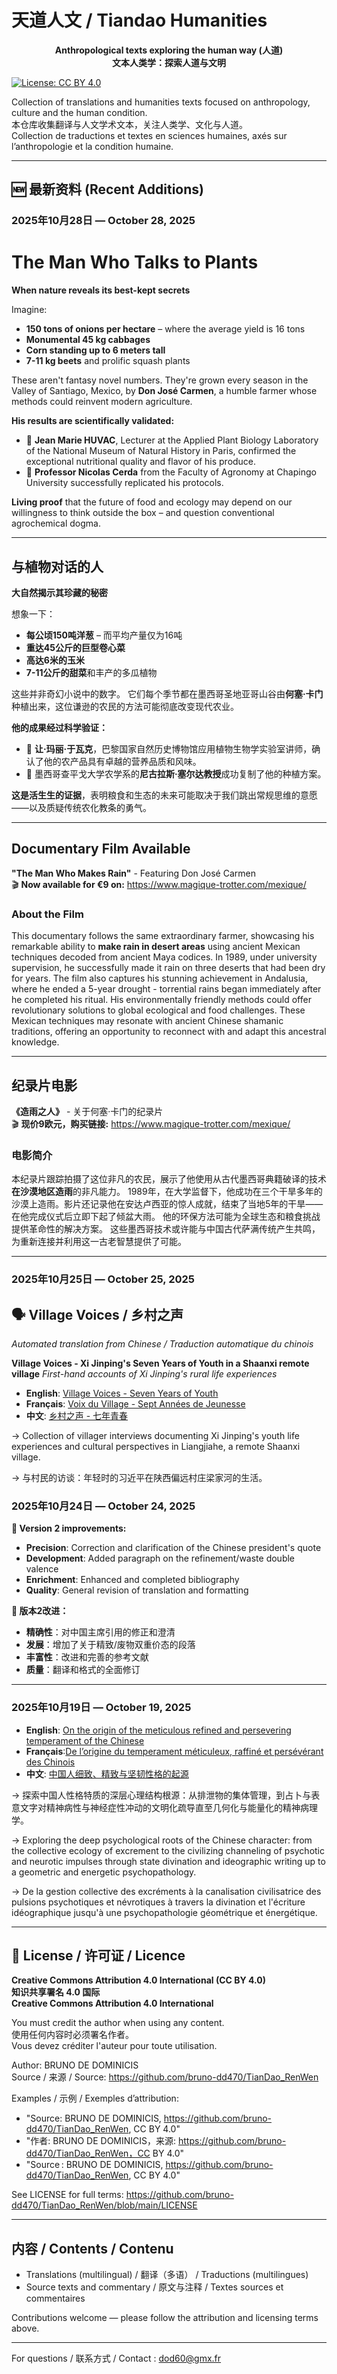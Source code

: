 # 天道人文 / Tiandao Humanities

<div align="center">

**Anthropological texts exploring the human way (人道)**  
**文本人类学：探索人道与文明**

</div>

[![License: CC BY 4.0](https://img.shields.io/badge/License-CC%20BY%204.0-lightgrey.svg)](https://creativecommons.org/licenses/by/4.0/)

Collection of translations and humanities texts focused on anthropology, culture and the human condition.  
本仓库收集翻译与人文学术文本，关注人类学、文化与人道。  
Collection de traductions et textes en sciences humaines, axés sur l’anthropologie et la condition humaine.

---

## 🆕 最新资料 (Recent Additions)

### 2025年10月28日 — October 28, 2025

# The Man Who Talks to Plants

**When nature reveals its best-kept secrets**

Imagine:
- **150 tons of onions per hectare** – where the average yield is 16 tons
- **Monumental 45 kg cabbages**
- **Corn standing up to 6 meters tall**
- **7-11 kg beets** and prolific squash plants

These aren't fantasy novel numbers.
They're grown every season in the Valley of Santiago, Mexico, by **Don José Carmen**, a humble farmer whose methods could reinvent modern agriculture.

**His results are scientifically validated:**
- 🔬 **Jean Marie HUVAC**, Lecturer at the Applied Plant Biology Laboratory of the National Museum of Natural History in Paris, confirmed the exceptional nutritional quality and flavor of his produce.
- 🌱 **Professor Nicolas Cerda** from the Faculty of Agronomy at Chapingo University successfully replicated his protocols.

**Living proof** that the future of food and ecology may depend on our willingness to think outside the box – and question conventional agrochemical dogma.

---

## 与植物对话的人
**大自然揭示其珍藏的秘密**

想象一下：
- **每公顷150吨洋葱** – 而平均产量仅为16吨
- **重达45公斤的巨型卷心菜**
- **高达6米的玉米**
- **7-11公斤的甜菜**和丰产的多瓜植物

这些并非奇幻小说中的数字。
它们每个季节都在墨西哥圣地亚哥山谷由**何塞·卡门**种植出来，这位谦逊的农民的方法可能彻底改变现代农业。

**他的成果经过科学验证：**
- 🔬 **让·玛丽·于瓦克**，巴黎国家自然历史博物馆应用植物生物学实验室讲师，确认了他的农产品具有卓越的营养品质和风味。
- 🌱 墨西哥查平戈大学农学系的**尼古拉斯·塞尔达教授**成功复制了他的种植方案。

**这是活生生的证据**，表明粮食和生态的未来可能取决于我们跳出常规思维的意愿——以及质疑传统农化教条的勇气。

---

## Documentary Film Available

**"The Man Who Makes Rain"** - Featuring Don José Carmen  
🎬 **Now available for €9 on:** https://www.magique-trotter.com/mexique/

### About the Film

This documentary follows the same extraordinary farmer, showcasing his remarkable ability to **make rain in desert areas** using ancient Mexican techniques decoded from ancient Maya codices.
In 1989, under university supervision, he successfully made it rain on three deserts that had been dry for years. The film also captures his stunning achievement in Andalusia, where he ended a 5-year drought - torrential rains began immediately after he completed his ritual.
His environmentally friendly methods could offer revolutionary solutions to global ecological and food challenges.
These Mexican techniques may resonate with ancient Chinese shamanic traditions, offering an opportunity to reconnect with and adapt this ancestral knowledge.

---

## 纪录片电影

**《造雨之人》** - 关于何塞·卡门的纪录片  
🎬 **现价9欧元，购买链接:** https://www.magique-trotter.com/mexique/

### 电影简介

本纪录片跟踪拍摄了这位非凡的农民，展示了他使用从古代墨西哥典籍破译的技术**在沙漠地区造雨**的非凡能力。
1989年，在大学监督下，他成功在三个干旱多年的沙漠上造雨。影片还记录他在安达卢西亚的惊人成就，结束了当地5年的干旱——在他完成仪式后立即下起了倾盆大雨。
他的环保方法可能为全球生态和粮食挑战提供革命性的解决方案。
这些墨西哥技术或许能与中国古代萨满传统产生共鸣，为重新连接并利用这一古老智慧提供了可能。

---

### 2025年10月25日 — October 25, 2025

## 🗣️ Village Voices / 乡村之声

*Automated translation from Chinese / Traduction automatique du chinois*

**Village Voices - Xi Jinping's Seven Years of Youth in a Shaanxi remote village**
*First-hand accounts of Xi Jinping's rural life experiences*

- **English**: [Village Voices - Seven Years of Youth](interviews/Xi_Jinping_15_22_ans_en.pdf)
- **Français**: [Voix du Village - Sept Années de Jeunesse](interviews/Xi_Jinping_15_22_ans_fr.pdf)
- **中文**: [乡村之声 - 七年青春](interviews/Xi_Jinping_15_22_ans_zh.pdf)

→ Collection of villager interviews documenting Xi Jinping's youth life experiences and cultural perspectives in Liangjiahe, a remote Shaanxi village.

→ 与村民的访谈：年轻时的习近平在陕西偏远村庄梁家河的生活。


### 2025年10月24日 — October 24, 2025

**📄 Version 2 improvements:**
- **Precision**: Correction and clarification of the Chinese president's quote
- **Development**: Added paragraph on the refinement/waste double valence  
- **Enrichment**: Enhanced and completed bibliography
- **Quality**: General revision of translation and formatting

**📄 版本2改进：**
- **精确性**：对中国主席引用的修正和澄清
- **发展**：增加了关于精致/废物双重价态的段落
- **丰富性**：改进和完善的参考文献
- **质量**：翻译和格式的全面修订

---

### 2025年10月19日 — October 19, 2025

- **English**: [On the origin of the meticulous refined and persevering temperament of the Chinese](pdfs/origine_du_temperament_chinois_v2_en.pdf)
- **Français**:[De l’origine du temperament méticuleux, raffiné et persévérant des Chinois](pdfs/origine_du_temperament_chinois_v2_fr.pdf)
- **中文**:  [中国人细致、精致与坚韧性格的起源](pdfs/origine_du_temperament_chinois_v2_zh.pdf)

→ 探索中国人性格特质的深层心理结构根源：从排泄物的集体管理，到占卜与表意文字对精神病性与神经症性冲动的文明化疏导直至几何化与能量化的精神病理学。  
 
→ Exploring the deep psychological roots of the Chinese character: from the collective ecology of excrement to the civilizing channeling of psychotic and neurotic impulses through state divination and ideographic writing up to a geometric and energetic psychopathology.
 
→ De la gestion collective des excréments à la canalisation civilisatrice des pulsions psychotiques et névrotiques à travers la divination et l'écriture idéographique jusqu'à une psychopathologie géométrique et énergétique.

---

## 📄 License / 许可证 / Licence

**Creative Commons Attribution 4.0 International (CC BY 4.0)**  
**知识共享署名 4.0 国际**  
**Creative Commons Attribution 4.0 International**

You must credit the author when using any content.  
使用任何内容时必须署名作者。  
Vous devez créditer l'auteur pour toute utilisation.

Author: BRUNO DE DOMINICIS  
Source / 来源 / Source: https://github.com/bruno-dd470/TianDao_RenWen

Examples / 示例 / Exemples d’attribution:
- "Source: BRUNO DE DOMINICIS, https://github.com/bruno-dd470/TianDao_RenWen, CC BY 4.0"  
- "作者: BRUNO DE DOMINICIS，来源: https://github.com/bruno-dd470/TianDao_RenWen，CC BY 4.0"  
- "Source : BRUNO DE DOMINICIS, https://github.com/bruno-dd470/TianDao_RenWen, CC BY 4.0"

See LICENSE for full terms: https://github.com/bruno-dd470/TianDao_RenWen/blob/main/LICENSE

---

## 内容 / Contents / Contenu

- Translations (multilingual) / 翻译（多语） / Traductions (multilingues)  
- Source texts and commentary / 原文与注释 / Textes sources et commentaires

Contributions welcome — please follow the attribution and licensing terms above.

---

For questions / 联系方式 / Contact : dod60@gmx.fr
